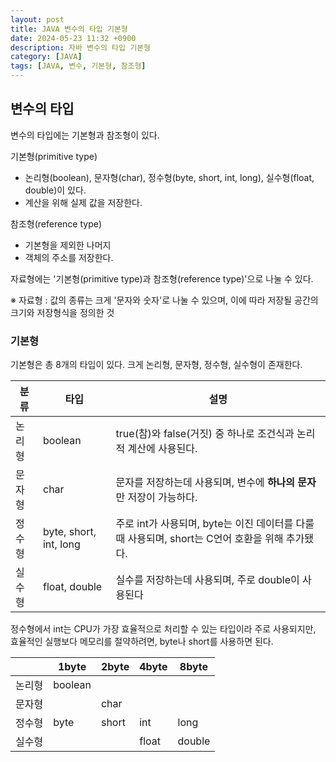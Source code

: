 ```yaml
---
layout: post
title: JAVA 변수의 타입 기본형
date: 2024-05-23 11:32 +0900
description: 자바 변수의 타입 기본형
category: [JAVA]
tags: [JAVA, 변수, 기본형, 참조형]
---
```


## 변수의 타입

변수의 타입에는 기본형과 참조형이 있다.

기본형(primitive type)

- 논리형(boolean), 문자형(char), 정수형(byte, short, int, long), 실수형(float, double)이 있다.
- 계산을 위해 실제 값을 저장한다.

참조형(reference type)

- 기본형을 제외한 나머지
- 객체의 주소를 저장한다.

자료형에는 '기본형(primitive type)과 참조형(reference type)'으로 나눌 수 있다.

※ 자료형 : 값의 종류는 크게 '문자와 숫자'로 나눌 수 있으며, 이에 따라 저장될 공간의 크기와 저장형식을 정의한 것

### 기본형

기본형은 총 8개의 타입이 있다. 크게 논리형, 문자형, 정수형, 실수형이 존재한다.

| 분류   | 타입                   | 설명                                                                                            |
| ------ | ---------------------- | ----------------------------------------------------------------------------------------------- |
| 논리형 | boolean                | true(참)와 false(거짓) 중 하나로 조건식과 논리적 계산에 사용된다.                               |
| 문자형 | char                   | 문자를 저장하는데 사용되며, 변수에 **하나의 문자**만 저장이 가능하다.                           |
| 정수형 | byte, short, int, long | 주로 int가 사용되며, byte는 이진 데이터를 다룰 때 사용되며, short는 C언어 호환을 위해 추가됐다. |
| 실수형 | float, double          | 실수를 저장하는데 사용되며, 주로 double이 사용된다                                              |

정수형에서 int는 CPU가 가장 효율적으로 처리할 수 있는 타입이라 주로 사용되지만, 효율적인 실행보다 메모리를 절약하려면, byte나 short를 사용하면 된다.

|        | 1byte   | 2byte | 4byte | 8byte  |
| ------ | ------- | ----- | ----- | ------ |
| 논리형 | boolean |       |       |        |
| 문자형 |         | char  |       |        |
| 정수형 | byte    | short | int   | long   |
| 실수형 |         |       | float | double |
